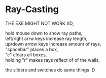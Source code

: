 # Ray-Casting
THE EXE MIGHT NOT WORK XD,  

hold mouse down to show ray paths,  
left/right arrw keys increase ray length,  
up/down arrow keys increase amount of rays,  
"spacebar" places a box,  
"c" clears all boxes,  
holding "r" makes rays reflect of of the walls,  

the sliders and switches do same things :D
